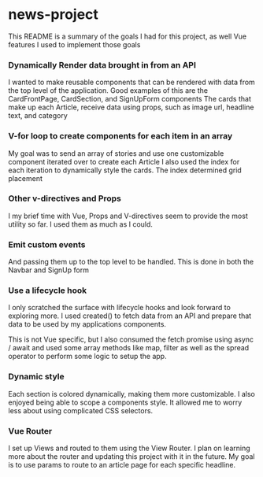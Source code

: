 # news-project

This README is a summary of the goals I had for this project, as well Vue features I used to implement those goals

### Dynamically Render data brought in from an API

I wanted to make reusable components that can be rendered with data from the top level of the application.
Good examples of this are the CardFrontPage, CardSection, and SignUpForm components
The cards that make up each Article, receive data using props, such as image url, headline text, and category

### V-for loop to create components for each item in an array

My goal was to send an array of stories and use one customizable component iterated over to create each Article
I also used the index for each iteration to dynamically style the cards. The index determined grid placement

### Other v-directives and Props

I my brief time with Vue, Props and V-directives seem to provide the most utility so far. I used them as much as I could.

### Emit custom events

And passing them up to the top level to be handled.
This is done in both the Navbar and SignUp form

### Use a lifecycle hook

I only scratched the surface with lifecycle hooks and look forward to exploring more.
I used created() to fetch data from an API and prepare that data to be used by my applications components.

This is not Vue specific, but I also consumed the fetch promise using async / await and used some array methods like map, filter
as well as the spread operator to perform some logic to setup the app.

### Dynamic style

Each section is colored dynamically, making them more customizable.
I also enjoyed being able to scope a components style. It allowed me to worry less about using complicated CSS selectors.

### Vue Router

I set up Views and routed to them using the View Router. I plan on learning more about the router and updating this project with it
in the future. My goal is to use params to route to an article page for each specific headline.
